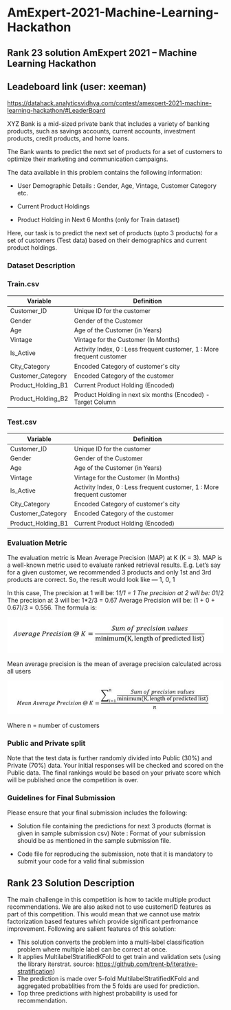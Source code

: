 # AmExpert-2021-Machine-Learning-Hackathon 

## Rank 23 solution AmExpert 2021 – Machine Learning Hackathon
## Leadeboard link (user: xeeman)
https://datahack.analyticsvidhya.com/contest/amexpert-2021-machine-learning-hackathon/#LeaderBoard

XYZ Bank is a mid-sized private bank that includes a variety of banking products, such as savings accounts, current accounts, investment products, credit products, and home loans.

The Bank wants to predict the next set of products for a set of customers to optimize their marketing and communication campaigns.

The data available in this problem contains the following information:

* User Demographic Details : Gender, Age, Vintage, Customer Category etc.

* Current Product Holdings

* Product Holding in Next 6 Months (only for Train dataset)

Here, our task is to predict the next set of products (upto 3 products) for a set of customers (Test data) based on their demographics and current product holdings.
 
### Dataset Description
### Train.csv

Variable|Definition
|---|---|
Customer_ID|Unique ID for the customer 
Gender|Gender of the Customer
Age|Age of the Customer (in Years)
Vintage|Vintage for the Customer (In Months)
Is_Active|Activity Index, 0 :  Less frequent customer, 1 : More frequent customer
City_Category|Encoded Category of customer's city
Customer_Category|Encoded Category of the customer
Product_Holding_B1|Current Product Holding (Encoded)
Product_Holding_B2 |Product Holding in next six months (Encoded) - Target Column
 
### Test.csv

Variable|Definition
|---|---|
Customer_ID|Unique ID for the customer
Gender|Gender of the Customer
Age|Age of the Customer (in Years)
Vintage|Vintage for the Customer (In Months)
Is_Active|Activity Index, 0 :  Less frequent customer, 1 : More frequent customer
City_Category|Encoded Category of customer's city
Customer_Category|Encoded Category of the customer
Product_Holding_B1|Current Product Holding (Encoded)
 
### Evaluation Metric

The evaluation metric is Mean Average Precision (MAP) at K (K = 3). MAP is a well-known metric used to evaluate ranked retrieval results. E.g. Let’s say for a given customer, we recommended 3 products and only 1st and 3rd products are correct. So, the result would look like — 1, 0, 1

In this case, The precision at 1 will be: 1*1/1 = 1 The precision at 2 will be: 0*1/2 The precision at 3 will be: 1*2/3 = 0.67 Average Precision will be: (1 + 0 + 0.67)/3 = 0.556. The formula is:

![alt text](https://github.com/zeegithubsc/AmExpert-2021-Machine-Learning-Hackathon/blob/main/mapk1.JPG)

Mean average precision is the mean of average precision calculated across all users

![alt text](https://github.com/zeegithubsc/AmExpert-2021-Machine-Learning-Hackathon/blob/main/mapk2.JPG)
 
Where n = number of customers
 
### Public and Private split

Note that the test data is further randomly divided into Public (30%) and Private (70%) data. Your initial responses will be checked and scored on the Public data.
The final rankings would be based on your private score which will be published once the competition is over.

### Guidelines for Final Submission
Please ensure that your final submission includes the following:

* Solution file containing the predictions for next 3 products (format is given in sample submission csv)
Note : Format of your submission should be as mentioned in the sample submission file.

* Code file for reproducing the submission, note that it is mandatory to submit your code for a valid final submission
 
## Rank 23 Solution Description
The main challenge in this competition is how to tackle multiple product recommendations. We are also asked not to use customerID features as part of this competition. This would mean that we cannot use matrix factorization based features which provide significant perfromance improvement. Following are salient features of this solution:

* This solution converts the problem into a multi-label classification problem where multiple label can be correct at once.
* It applies MultilabelStratifiedKFold to get train and validation sets (using the library iterstrat. source: https://github.com/trent-b/iterative-stratification)
* The prediction is made over 5-fold MultilabelStratifiedKFold and aggregated probablities from the 5 folds are used for prediction.
* Top three predictions with highest probability is used for recommendation.
